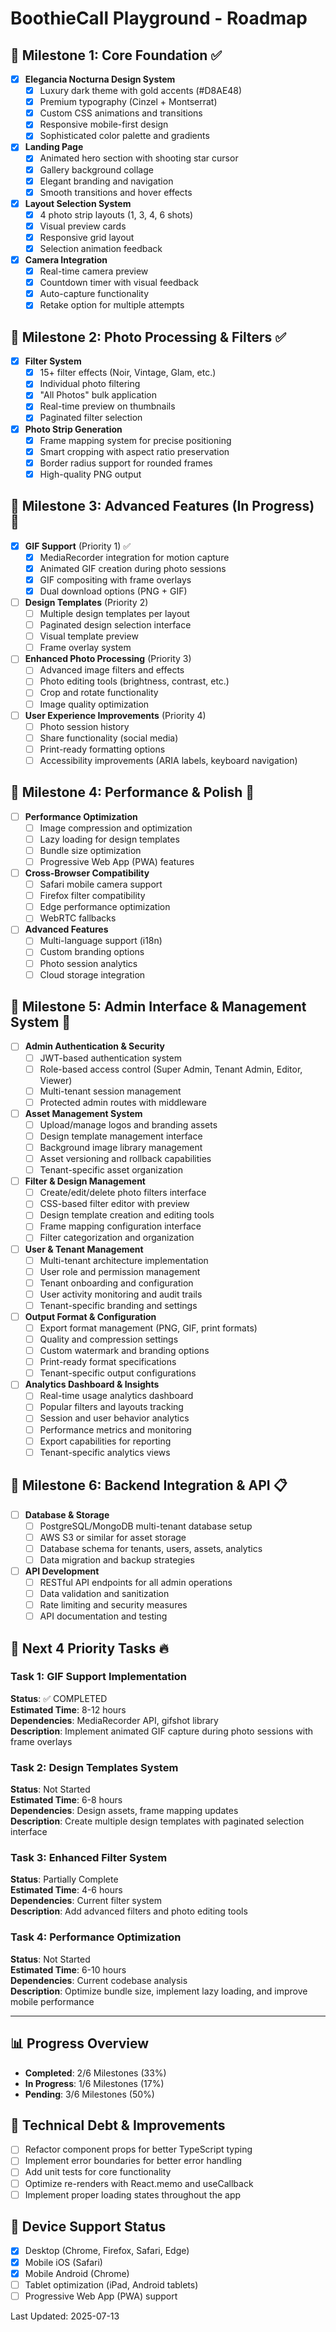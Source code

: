 # BoothieCall Playground - Roadmap

## 🎯 Milestone 1: Core Foundation ✅
- [x] **Elegancia Nocturna Design System**
  - [x] Luxury dark theme with gold accents (#D8AE48)
  - [x] Premium typography (Cinzel + Montserrat)
  - [x] Custom CSS animations and transitions
  - [x] Responsive mobile-first design
  - [x] Sophisticated color palette and gradients

- [x] **Landing Page**
  - [x] Animated hero section with shooting star cursor
  - [x] Gallery background collage
  - [x] Elegant branding and navigation
  - [x] Smooth transitions and hover effects

- [x] **Layout Selection System**
  - [x] 4 photo strip layouts (1, 3, 4, 6 shots)
  - [x] Visual preview cards
  - [x] Responsive grid layout
  - [x] Selection animation feedback

- [x] **Camera Integration**
  - [x] Real-time camera preview
  - [x] Countdown timer with visual feedback
  - [x] Auto-capture functionality
  - [x] Retake option for multiple attempts

## 🎯 Milestone 2: Photo Processing & Filters ✅
- [x] **Filter System**
  - [x] 15+ filter effects (Noir, Vintage, Glam, etc.)
  - [x] Individual photo filtering
  - [x] "All Photos" bulk application
  - [x] Real-time preview on thumbnails
  - [x] Paginated filter selection

- [x] **Photo Strip Generation**
  - [x] Frame mapping system for precise positioning
  - [x] Smart cropping with aspect ratio preservation
  - [x] Border radius support for rounded frames
  - [x] High-quality PNG output

## 🎯 Milestone 3: Advanced Features (In Progress) 🚧
- [x] **GIF Support** (Priority 1) ✅
  - [x] MediaRecorder integration for motion capture
  - [x] Animated GIF creation during photo sessions
  - [x] GIF compositing with frame overlays
  - [x] Dual download options (PNG + GIF)

- [ ] **Design Templates** (Priority 2)
  - [ ] Multiple design templates per layout
  - [ ] Paginated design selection interface
  - [ ] Visual template preview
  - [ ] Frame overlay system

- [ ] **Enhanced Photo Processing** (Priority 3)
  - [ ] Advanced image filters and effects
  - [ ] Photo editing tools (brightness, contrast, etc.)
  - [ ] Crop and rotate functionality
  - [ ] Image quality optimization

- [ ] **User Experience Improvements** (Priority 4)
  - [ ] Photo session history
  - [ ] Share functionality (social media)
  - [ ] Print-ready formatting options
  - [ ] Accessibility improvements (ARIA labels, keyboard navigation)

## 🎯 Milestone 4: Performance & Polish 📝
- [ ] **Performance Optimization**
  - [ ] Image compression and optimization
  - [ ] Lazy loading for design templates
  - [ ] Bundle size optimization
  - [ ] Progressive Web App (PWA) features

- [ ] **Cross-Browser Compatibility**
  - [ ] Safari mobile camera support
  - [ ] Firefox filter compatibility
  - [ ] Edge performance optimization
  - [ ] WebRTC fallbacks

- [ ] **Advanced Features**
  - [ ] Multi-language support (i18n)
  - [ ] Custom branding options
  - [ ] Photo session analytics
  - [ ] Cloud storage integration

## 🎯 Milestone 5: Admin Interface & Management System 🔧
- [ ] **Admin Authentication & Security**
  - [ ] JWT-based authentication system
  - [ ] Role-based access control (Super Admin, Tenant Admin, Editor, Viewer)
  - [ ] Multi-tenant session management
  - [ ] Protected admin routes with middleware

- [ ] **Asset Management System**
  - [ ] Upload/manage logos and branding assets
  - [ ] Design template management interface
  - [ ] Background image library management
  - [ ] Asset versioning and rollback capabilities
  - [ ] Tenant-specific asset organization

- [ ] **Filter & Design Management**
  - [ ] Create/edit/delete photo filters interface
  - [ ] CSS-based filter editor with preview
  - [ ] Design template creation and editing tools
  - [ ] Frame mapping configuration interface
  - [ ] Filter categorization and organization

- [ ] **User & Tenant Management**
  - [ ] Multi-tenant architecture implementation
  - [ ] User role and permission management
  - [ ] Tenant onboarding and configuration
  - [ ] User activity monitoring and audit trails
  - [ ] Tenant-specific branding and settings

- [ ] **Output Format & Configuration**
  - [ ] Export format management (PNG, GIF, print formats)
  - [ ] Quality and compression settings
  - [ ] Custom watermark and branding options
  - [ ] Print-ready format specifications
  - [ ] Tenant-specific output configurations

- [ ] **Analytics Dashboard & Insights**
  - [ ] Real-time usage analytics dashboard
  - [ ] Popular filters and layouts tracking
  - [ ] Session and user behavior analytics
  - [ ] Performance metrics and monitoring
  - [ ] Export capabilities for reporting
  - [ ] Tenant-specific analytics views

## 🎯 Milestone 6: Backend Integration & API 📋
- [ ] **Database & Storage**
  - [ ] PostgreSQL/MongoDB multi-tenant database setup
  - [ ] AWS S3 or similar for asset storage
  - [ ] Database schema for tenants, users, assets, analytics
  - [ ] Data migration and backup strategies

- [ ] **API Development**
  - [ ] RESTful API endpoints for all admin operations
  - [ ] Data validation and sanitization
  - [ ] Rate limiting and security measures
  - [ ] API documentation and testing

## 🎯 Next 4 Priority Tasks 🔥

### Task 1: GIF Support Implementation
**Status**: ✅ COMPLETED  
**Estimated Time**: 8-12 hours  
**Dependencies**: MediaRecorder API, gifshot library  
**Description**: Implement animated GIF capture during photo sessions with frame overlays

### Task 2: Design Templates System
**Status**: Not Started  
**Estimated Time**: 6-8 hours  
**Dependencies**: Design assets, frame mapping updates  
**Description**: Create multiple design templates with paginated selection interface

### Task 3: Enhanced Filter System
**Status**: Partially Complete  
**Estimated Time**: 4-6 hours  
**Dependencies**: Current filter system  
**Description**: Add advanced filters and photo editing tools

### Task 4: Performance Optimization
**Status**: Not Started  
**Estimated Time**: 6-10 hours  
**Dependencies**: Current codebase analysis  
**Description**: Optimize bundle size, implement lazy loading, and improve mobile performance

---

## 📊 Progress Overview
- **Completed**: 2/6 Milestones (33%)
- **In Progress**: 1/6 Milestones (17%)
- **Pending**: 3/6 Milestones (50%)

## 🔗 Technical Debt & Improvements
- [ ] Refactor component props for better TypeScript typing
- [ ] Implement error boundaries for better error handling
- [ ] Add unit tests for core functionality
- [ ] Optimize re-renders with React.memo and useCallback
- [ ] Implement proper loading states throughout the app

## 📱 Device Support Status
- [x] Desktop (Chrome, Firefox, Safari, Edge)
- [x] Mobile iOS (Safari)
- [x] Mobile Android (Chrome)
- [ ] Tablet optimization (iPad, Android tablets)
- [ ] Progressive Web App (PWA) support

Last Updated: 2025-07-13